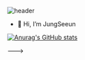  ![header](https://capsule-render.vercel.app/api?type=waving&color=gradient&height=230&section=header&text=Jung%20Seeun&fontSize=90&fontAlignY=40)


- 👋 Hi, I’m JungSeeun


[![Anurag's GitHub stats](https://github-readme-stats.vercel.app/api?username=Se-eun84&show_icons=true)](https://github.com/Se-eun84)



--->
